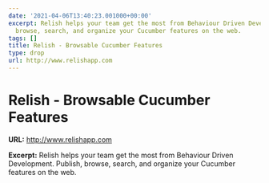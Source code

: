 ```yaml
---
date: '2021-04-06T13:40:23.001000+00:00'
excerpt: Relish helps your team get the most from Behaviour Driven Development. Publish,
  browse, search, and organize your Cucumber features on the web.
tags: []
title: Relish - Browsable Cucumber Features
type: drop
url: http://www.relishapp.com
---
```


# Relish - Browsable Cucumber Features

**URL:** http://www.relishapp.com

**Excerpt:** Relish helps your team get the most from Behaviour Driven Development. Publish, browse, search, and organize your Cucumber features on the web.
